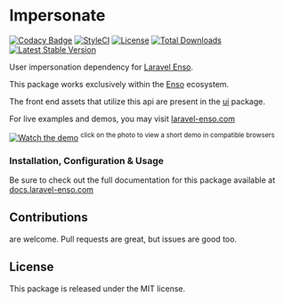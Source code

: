 # Impersonate

[![Codacy Badge](https://app.codacy.com/project/badge/Grade/a6e7ad3ebd5a46cfb8625d37cb68ad9c)](https://www.codacy.com/gh/laravel-enso/impersonate?utm_source=github.com&amp;utm_medium=referral&amp;utm_content=laravel-enso/impersonate&amp;utm_campaign=Badge_Grade) 
[![StyleCI](https://github.styleci.io/repos/94622194/shield?branch=master)](https://github.styleci.io/repos/94622194)
[![License](https://poser.pugx.org/laravel-enso/impersonate/license)](https://packagist.org/packages/laravel-enso/impersonate)
[![Total Downloads](https://poser.pugx.org/laravel-enso/impersonate/downloads)](https://packagist.org/packages/laravel-enso/impersonate)
[![Latest Stable Version](https://poser.pugx.org/laravel-enso/impersonate/version)](https://packagist.org/packages/laravel-enso/impersonate)

User impersonation dependency for [Laravel Enso](https://github.com/laravel-enso/Enso).

This package works exclusively within the [Enso](https://github.com/laravel-enso/Enso) ecosystem.

The front end assets that utilize this api are present in the [ui](https://github.com/enso-ui/ui) package.

For live examples and demos, you may visit [laravel-enso.com](https://www.laravel-enso.com)

[![Watch the demo](https://laravel-enso.github.io/impersonate/screenshots/bulma_014_thumb.png)](https://laravel-enso.github.io/impersonate/videos/bulma_how_to_impersonate.webm)
<sup>click on the photo to view a short demo in compatible browsers</sup>

### Installation, Configuration & Usage

Be sure to check out the full documentation for this package available at [docs.laravel-enso.com](https://docs.laravel-enso.com/backend/impersonate.html)

## Contributions

are welcome. Pull requests are great, but issues are good too.

## License

This package is released under the MIT license.
